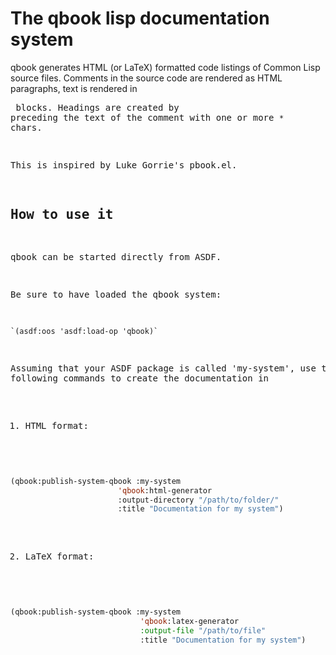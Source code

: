 # The qbook lisp documentation system

qbook generates HTML (or LaTeX) formatted code listings of Common Lisp source files. Comments in the source code are rendered as HTML paragraphs, text is rendered in <pre> blocks. Headings are created by preceding the text of the comment with one or more `*` chars.

This is inspired by Luke Gorrie's pbook.el.

## How to use it

qbook can be started directly from ASDF.

Be sure to have loaded the qbook system:

    `(asdf:oos 'asdf:load-op 'qbook)`

Assuming that your ASDF package is called 'my-system', use the following
commands to create the documentation in

1) HTML format:

```lisp

(qbook:publish-system-qbook :my-system
                        'qbook:html-generator
                        :output-directory "/path/to/folder/"
                        :title "Documentation for my system")
```                             

2) LaTeX format:

```lisp

(qbook:publish-system-qbook :my-system
                             'qbook:latex-generator
                             :output-file "/path/to/file"
                             :title "Documentation for my system")
```
